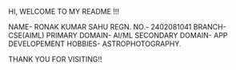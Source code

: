 HI, WELCOME TO MY README !!!

NAME- RONAK KUMAR SAHU
REGN. NO.- 2402081041
BRANCH- CSE(AIML)
PRIMARY DOMAIN- AI/ML
SECONDARY DOMAIN- APP DEVELOPEMENT
HOBBIES- ASTROPHOTOGRAPHY.

THANK YOU FOR VISITING!!